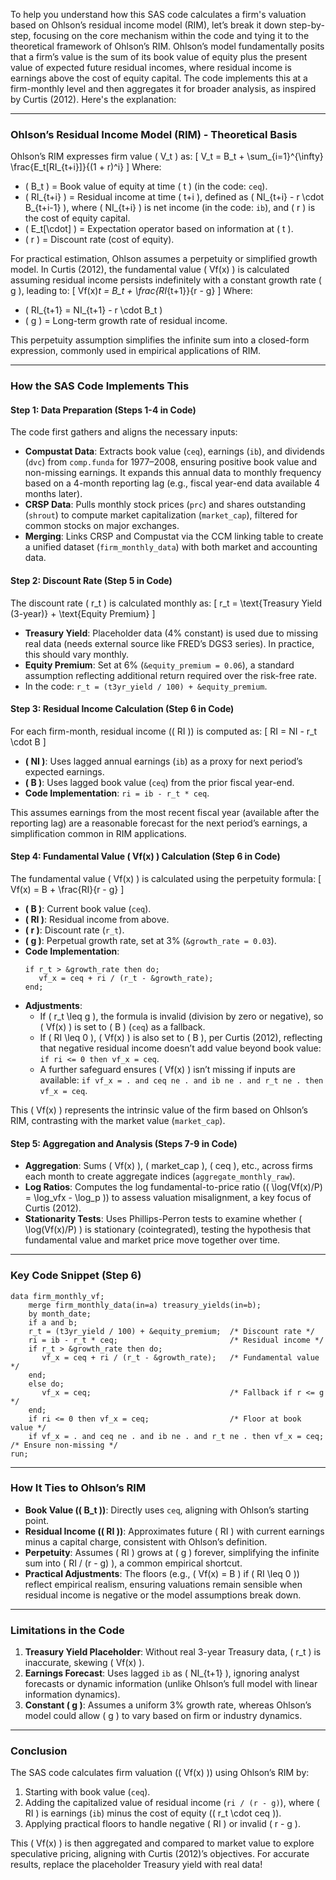 To help you understand how this SAS code calculates a firm's valuation based on Ohlson’s residual income model (RIM), let’s break it down step-by-step, focusing on the core mechanism within the code and tying it to the theoretical framework of Ohlson’s RIM. Ohlson’s model fundamentally posits that a firm’s value is the sum of its book value of equity plus the present value of expected future residual incomes, where residual income is earnings above the cost of equity capital. The code implements this at a firm-monthly level and then aggregates it for broader analysis, as inspired by Curtis (2012). Here's the explanation:

---

### **Ohlson’s Residual Income Model (RIM) - Theoretical Basis**
Ohlson’s RIM expresses firm value \( V_t \) as:
\[ V_t = B_t + \sum_{i=1}^{\infty} \frac{E_t[RI_{t+i}]}{(1 + r)^i} \]
Where:
- \( B_t \) = Book value of equity at time \( t \) (in the code: `ceq`).
- \( RI_{t+i} \) = Residual income at time \( t+i \), defined as \( NI_{t+i} - r \cdot B_{t+i-1} \), where \( NI_{t+i} \) is net income (in the code: `ib`), and \( r \) is the cost of equity capital.
- \( E_t[\cdot] \) = Expectation operator based on information at \( t \).
- \( r \) = Discount rate (cost of equity).

For practical estimation, Ohlson assumes a perpetuity or simplified growth model. In Curtis (2012), the fundamental value \( Vf(x) \) is calculated assuming residual income persists indefinitely with a constant growth rate \( g \), leading to:
\[ Vf(x)_t = B_t + \frac{RI_{t+1}}{r - g} \]
Where:
- \( RI_{t+1} = NI_{t+1} - r \cdot B_t \)
- \( g \) = Long-term growth rate of residual income.

This perpetuity assumption simplifies the infinite sum into a closed-form expression, commonly used in empirical applications of RIM.

---

### **How the SAS Code Implements This**

#### **Step 1: Data Preparation (Steps 1-4 in Code)**
The code first gathers and aligns the necessary inputs:
- **Compustat Data**: Extracts book value (`ceq`), earnings (`ib`), and dividends (`dvc`) from `comp.funda` for 1977–2008, ensuring positive book value and non-missing earnings. It expands this annual data to monthly frequency based on a 4-month reporting lag (e.g., fiscal year-end data available 4 months later).
- **CRSP Data**: Pulls monthly stock prices (`prc`) and shares outstanding (`shrout`) to compute market capitalization (`market_cap`), filtered for common stocks on major exchanges.
- **Merging**: Links CRSP and Compustat via the CCM linking table to create a unified dataset (`firm_monthly_data`) with both market and accounting data.

#### **Step 2: Discount Rate (Step 5 in Code)**
The discount rate \( r_t \) is calculated monthly as:
\[ r_t = \text{Treasury Yield (3-year)} + \text{Equity Premium} \]
- **Treasury Yield**: Placeholder data (4% constant) is used due to missing real data (needs external source like FRED’s DGS3 series). In practice, this should vary monthly.
- **Equity Premium**: Set at 6% (`&equity_premium = 0.06`), a standard assumption reflecting additional return required over the risk-free rate.
- In the code: `r_t = (t3yr_yield / 100) + &equity_premium`.

#### **Step 3: Residual Income Calculation (Step 6 in Code)**
For each firm-month, residual income (\( RI \)) is computed as:
\[ RI = NI - r_t \cdot B \]
- **\( NI \)**: Uses lagged annual earnings (`ib`) as a proxy for next period’s expected earnings.
- **\( B \)**: Uses lagged book value (`ceq`) from the prior fiscal year-end.
- **Code Implementation**: `ri = ib - r_t * ceq`.

This assumes earnings from the most recent fiscal year (available after the reporting lag) are a reasonable forecast for the next period’s earnings, a simplification common in RIM applications.

#### **Step 4: Fundamental Value \( Vf(x) \) Calculation (Step 6 in Code)**
The fundamental value \( Vf(x) \) is calculated using the perpetuity formula:
\[ Vf(x) = B + \frac{RI}{r - g} \]
- **\( B \)**: Current book value (`ceq`).
- **\( RI \)**: Residual income from above.
- **\( r \)**: Discount rate (`r_t`).
- **\( g \)**: Perpetual growth rate, set at 3% (`&growth_rate = 0.03`).
- **Code Implementation**:
  ```sas
  if r_t > &growth_rate then do;
     vf_x = ceq + ri / (r_t - &growth_rate);
  end;
  ```
- **Adjustments**:
  - If \( r_t \leq g \), the formula is invalid (division by zero or negative), so \( Vf(x) \) is set to \( B \) (`ceq`) as a fallback.
  - If \( RI \leq 0 \), \( Vf(x) \) is also set to \( B \), per Curtis (2012), reflecting that negative residual income doesn’t add value beyond book value: `if ri <= 0 then vf_x = ceq`.
  - A further safeguard ensures \( Vf(x) \) isn’t missing if inputs are available: `if vf_x = . and ceq ne . and ib ne . and r_t ne . then vf_x = ceq`.

This \( Vf(x) \) represents the intrinsic value of the firm based on Ohlson’s RIM, contrasting with the market value (`market_cap`).

#### **Step 5: Aggregation and Analysis (Steps 7-9 in Code)**
- **Aggregation**: Sums \( Vf(x) \), \( market_cap \), \( ceq \), etc., across firms each month to create aggregate indices (`aggregate_monthly_raw`).
- **Log Ratios**: Computes the log fundamental-to-price ratio (\( \log(Vf(x)/P) = \log_vfx - \log_p \)) to assess valuation misalignment, a key focus of Curtis (2012).
- **Stationarity Tests**: Uses Phillips-Perron tests to examine whether \( \log(Vf(x)/P) \) is stationary (cointegrated), testing the hypothesis that fundamental value and market price move together over time.

---

### **Key Code Snippet (Step 6)**
```sas
data firm_monthly_vf;
    merge firm_monthly_data(in=a) treasury_yields(in=b);
    by month_date;
    if a and b;
    r_t = (t3yr_yield / 100) + &equity_premium;  /* Discount rate */
    ri = ib - r_t * ceq;                         /* Residual income */
    if r_t > &growth_rate then do;
       vf_x = ceq + ri / (r_t - &growth_rate);   /* Fundamental value */
    end;
    else do;
       vf_x = ceq;                               /* Fallback if r <= g */
    end;
    if ri <= 0 then vf_x = ceq;                  /* Floor at book value */
    if vf_x = . and ceq ne . and ib ne . and r_t ne . then vf_x = ceq; /* Ensure non-missing */
run;
```

---

### **How It Ties to Ohlson’s RIM**
- **Book Value (\( B_t \))**: Directly uses `ceq`, aligning with Ohlson’s starting point.
- **Residual Income (\( RI \))**: Approximates future \( RI \) with current earnings minus a capital charge, consistent with Ohlson’s definition.
- **Perpetuity**: Assumes \( RI \) grows at \( g \) forever, simplifying the infinite sum into \( RI / (r - g) \), a common empirical shortcut.
- **Practical Adjustments**: The floors (e.g., \( Vf(x) = B \) if \( RI \leq 0 \)) reflect empirical realism, ensuring valuations remain sensible when residual income is negative or the model assumptions break down.

---

### **Limitations in the Code**
1. **Treasury Yield Placeholder**: Without real 3-year Treasury data, \( r_t \) is inaccurate, skewing \( Vf(x) \).
2. **Earnings Forecast**: Uses lagged `ib` as \( NI_{t+1} \), ignoring analyst forecasts or dynamic information (unlike Ohlson’s full model with linear information dynamics).
3. **Constant \( g \)**: Assumes a uniform 3% growth rate, whereas Ohlson’s model could allow \( g \) to vary based on firm or industry dynamics.

---

### **Conclusion**
The SAS code calculates firm valuation (\( Vf(x) \)) using Ohlson’s RIM by:
1. Starting with book value (`ceq`).
2. Adding the capitalized value of residual income (`ri / (r - g)`), where \( RI \) is earnings (`ib`) minus the cost of equity (\( r_t \cdot ceq \)).
3. Applying practical floors to handle negative \( RI \) or invalid \( r - g \).

This \( Vf(x) \) is then aggregated and compared to market value to explore speculative pricing, aligning with Curtis (2012)’s objectives. For accurate results, replace the placeholder Treasury yield with real data!